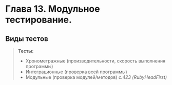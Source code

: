 # Глава 13. Модульное тестирование.

## Виды тестов

> **Тесты:**
> - Хронометражные (производительности, скорость выполнения программы)
> - Интеграционные (проверка всей программы)
> - Модульные (проверка модулей/методов)
> _с.423 (RubyHeadFirst)_

